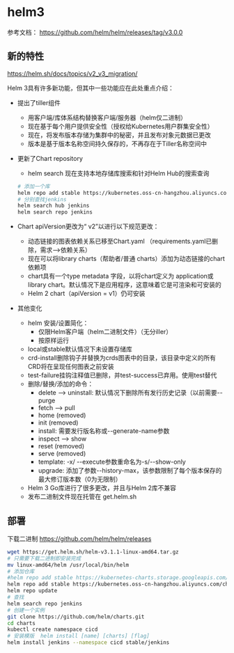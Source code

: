 # helm3

参考文档： https://github.com/helm/helm/releases/tag/v3.0.0

## 新的特性

https://helm.sh/docs/topics/v2_v3_migration/

Helm 3具有许多新功能，但其中一些功能应在此处重点介绍：

- 提出了tiller组件
  - 用客户端/库体系结构替换客户端/服务器（helm仅二进制）
  - 现在基于每个用户提供安全性（授权给Kubernetes用户群集安全性）
  - 现在，将发布版本存储为集群中的秘密，并且发布对象元数据已更改
  - 版本是基于版本名称空间持久保存的，不再存在于Tiller名称空间中

- 更新了Chart repository
  - helm search 现在支持本地存储库搜索和针对Helm Hub的搜索查询
  ```bash
  # 添加一个库
  helm repo add stable https://kubernetes.oss-cn-hangzhou.aliyuncs.com/charts
  # 分别查找jenkins
  helm search hub jenkins
  helm search repo jenkins
  ```

- Chart apiVersion更改为“ v2”以进行以下规范更改：
  - 动态链接的图表依赖关系已移至Chart.yaml （requirements.yaml已删除，需求–>依赖关系）
  - 现在可以将library charts（帮助者/普通 charts）添加为动态链接的chart依赖项
  - chart具有一个type metadata 字段，以将chart定义为 application或library chart。默认情况下是应用程序，这意味着它是可渲染和可安装的
  - Helm 2 chart（apiVersion = v1）仍可安装

- 其他变化
  - helm 安装/设置简化：
    - 仅限Helm客户端（helm二进制文件）（无分iller）
    - 按原样运行
  - local或stable默认情况下未设置存储库
  - crd-install删除钩子并替换为crds图表中的目录，该目录中定义的所有CRD将在呈现任何图表之前安装
  - test-failure挂钩注释值已删除，并test-success已弃用。使用test替代
  - 删除/替换/添加的命令：
    - delete –> uninstall: 默认情况下删除所有发行历史记录（以前需要--purge
    - fetch –> pull
    - home (removed)
    - init (removed)
    - install: 需要发行版名称或--generate-name参数
    - inspect –> show
    - reset (removed)
    - serve (removed)
    - template: -x/ --execute参数重命名为-s/--show-only
    - upgrade: 添加了参数--history-max，该参数限制了每个版本保存的最大修订版本数（0为无限制）
  - Helm 3 Go库进行了很多更改，并且与Helm 2库不兼容
  - 发布二进制文件现在托管在 get.helm.sh

## 部署
下载二进制 https://github.com/helm/helm/releases  
```bash
wget https://get.helm.sh/helm-v3.1.1-linux-amd64.tar.gz
# 只需要下载二进制即安装完成
mv linux-amd64/helm /usr/local/bin/helm
# 添加仓库
#helm repo add stable https://kubernetes-charts.storage.googleapis.com/
helm repo add stable https://kubernetes.oss-cn-hangzhou.aliyuncs.com/charts
helm repo update  
# 查找
helm search repo jenkins
# 创建一个实例
git clone https://github.com/helm/charts.git
cd charts
kubectl create namespace cicd
# 安装模版  helm install [name] [charts] [flag]
helm install jenkins --namespace cicd stable/jenkins
```
